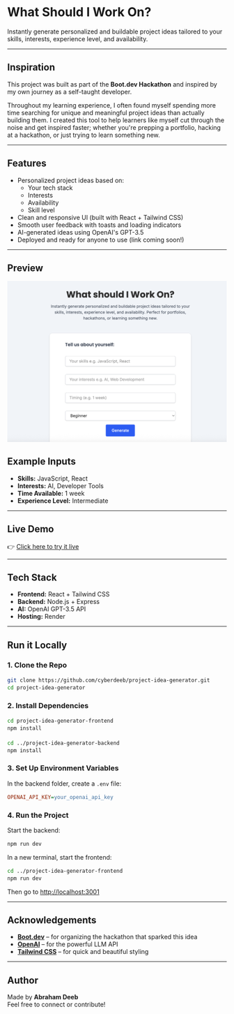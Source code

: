 # What Should I Work On?

Instantly generate personalized and buildable project ideas tailored to your skills, interests, experience level, and availability.

---

## Inspiration

This project was built as part of the **Boot.dev Hackathon** and inspired by my own journey as a self-taught developer.

Throughout my learning experience, I often found myself spending more time searching for unique and meaningful project ideas than actually building them. I created this tool to help learners like myself cut through the noise and get inspired faster; whether you're prepping a portfolio, hacking at a hackathon, or just trying to learn something new.

---

## Features

- Personalized project ideas based on:
  - Your tech stack
  - Interests
  - Availability
  - Skill level
- Clean and responsive UI (built with React + Tailwind CSS)
- Smooth user feedback with toasts and loading indicators
- AI-generated ideas using OpenAI's GPT-3.5
- Deployed and ready for anyone to use (link coming soon!)

---

## Preview

![App Screenshot](./preview.png)

## Example Inputs

- **Skills:** JavaScript, React
- **Interests:** AI, Developer Tools
- **Time Available:** 1 week
- **Experience Level:** Intermediate

---

## Live Demo

👉 [Click here to try it live](https://project-idea-generator-frontend.onrender.com/)

---

## Tech Stack

- **Frontend:** React + Tailwind CSS
- **Backend:** Node.js + Express
- **AI:** OpenAI GPT-3.5 API
- **Hosting:** Render

---

## Run it Locally

### 1. Clone the Repo

```bash
git clone https://github.com/cyberdeeb/project-idea-generator.git
cd project-idea-generator
```

### 2. Install Dependencies

```bash
cd project-idea-generator-frontend
npm install

cd ../project-idea-generator-backend
npm install
```

### 3. Set Up Environment Variables

In the backend folder, create a `.env` file:

```ini
OPENAI_API_KEY=your_openai_api_key
```

### 4. Run the Project

Start the backend:

```bash
npm run dev
```

In a new terminal, start the frontend:

```bash
cd ../project-idea-generator-frontend
npm run dev
```

Then go to [http://localhost:3001](http://localhost:3001)

---

## Acknowledgements

- **[Boot.dev](https://boot.dev)** – for organizing the hackathon that sparked this idea
- **[OpenAI](https://openai.com)** – for the powerful LLM API
- **[Tailwind CSS](https://tailwindcss.com)** – for quick and beautiful styling

---

## Author

Made by **Abraham Deeb**  
Feel free to connect or contribute!
